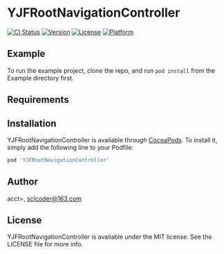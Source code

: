 # YJFRootNavigationController

[![CI Status](http://img.shields.io/travis/acct<blob>=<NULL>/YJFRootNavigationController.svg?style=flat)](https://travis-ci.org/acct<blob>=<NULL>/YJFRootNavigationController)
[![Version](https://img.shields.io/cocoapods/v/YJFRootNavigationController.svg?style=flat)](http://cocoapods.org/pods/YJFRootNavigationController)
[![License](https://img.shields.io/cocoapods/l/YJFRootNavigationController.svg?style=flat)](http://cocoapods.org/pods/YJFRootNavigationController)
[![Platform](https://img.shields.io/cocoapods/p/YJFRootNavigationController.svg?style=flat)](http://cocoapods.org/pods/YJFRootNavigationController)

## Example

To run the example project, clone the repo, and run `pod install` from the Example directory first.

## Requirements

## Installation

YJFRootNavigationController is available through [CocoaPods](http://cocoapods.org). To install
it, simply add the following line to your Podfile:

```ruby
pod 'YJFRootNavigationController'
```

## Author

acct<blob>=<NULL>, sclcoder@163.com

## License

YJFRootNavigationController is available under the MIT license. See the LICENSE file for more info.
